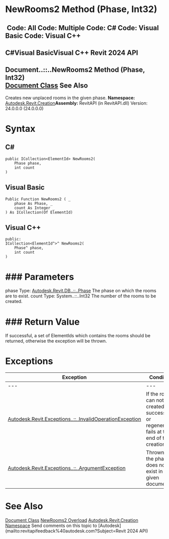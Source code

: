 # NewRooms2 Method (Phase, Int32)

﻿
 Code: All Code: Multiple Code: C# Code: Visual Basic Code: Visual C++   
---  
C#Visual BasicVisual C++
Revit 2024 API  
---  
Document..::..NewRooms2 Method (Phase, Int32)  
[Document Class](ab1718f9-45fb-b3d3-827e-32ff81cf929c.md "Document Class") See Also  
---  
Creates new unplaced rooms in the given phase. 
**Namespace:** [Autodesk.Revit.Creation](ded320da-058a-4edd-0418-0582389559a7.md "Autodesk.Revit.Creation Namespace")**Assembly:** RevitAPI (in RevitAPI.dll) Version: 24.0.0.0 (24.0.0.0)
# Syntax
C#  
---  
```text
public ICollection<ElementId> NewRooms2(
	Phase phase,
	int count
)
```
  
Visual Basic  
---  
```text
Public Function NewRooms2 ( _
	phase As Phase, _
	count As Integer _
) As ICollection(Of ElementId)
```
  
Visual C++  
---  
```text
public:
ICollection<ElementId^>^ NewRooms2(
	Phase^ phase, 
	int count
)
```
  
# ### Parameters
phase
    Type: [Autodesk.Revit.DB..::..Phase](ab01f390-a8e8-c21c-b2d0-6dd21056cdec.md "Phase Class") The phase on which the rooms are to exist. 
count
    Type: System..::..Int32 The number of the rooms to be created. 
# ### Return Value
If successful, a set of ElementIds which contains the rooms should be returned, otherwise the exception will be thrown. 
# Exceptions
| Exception | Condition |
| --- | --- |
| --- | --- |
| [Autodesk.Revit.Exceptions..::..InvalidOperationException](9e715f03-3884-e539-4dd6-8d7545733adc.md "InvalidOperationException Class") | If the room can not be created successfully or regeneration fails at the end of the creation. |
| [Autodesk.Revit.Exceptions..::..ArgumentException](2e6e4206-97a8-dd4b-df5d-4269f4bb6088.md "ArgumentException Class") | Thrown if the phase does not exist in the given document. |

# See Also
[Document Class](ab1718f9-45fb-b3d3-827e-32ff81cf929c.md "Document Class")
[NewRooms2 Overload](dde5849a-c78b-d2c4-20c3-cdd2e121ec54.md "NewRooms2 Method")
[Autodesk.Revit.Creation Namespace](ded320da-058a-4edd-0418-0582389559a7.md "Autodesk.Revit.Creation Namespace")
Send comments on this topic to [Autodesk](mailto:revitapifeedback%40autodesk.com?Subject=Revit 2024 API)